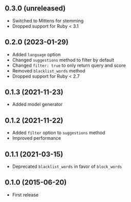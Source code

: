 ## 0.3.0 (unreleased)

- Switched to Mittens for stemming
- Dropped support for Ruby < 3.1

## 0.2.0 (2023-01-29)

- Added `language` option
- Changed `suggestions` method to filter by default
- Changed `filter: true` to only return query and score
- Removed `blacklist_words` method
- Dropped support for Ruby < 2.7

## 0.1.3 (2021-11-23)

- Added model generator

## 0.1.2 (2021-11-22)

- Added `filter` option to `suggestions` method
- Improved performance

## 0.1.1 (2021-03-15)

- Deprecated `blacklist_words` in favor of `block_words`

## 0.1.0 (2015-06-20)

- First release
